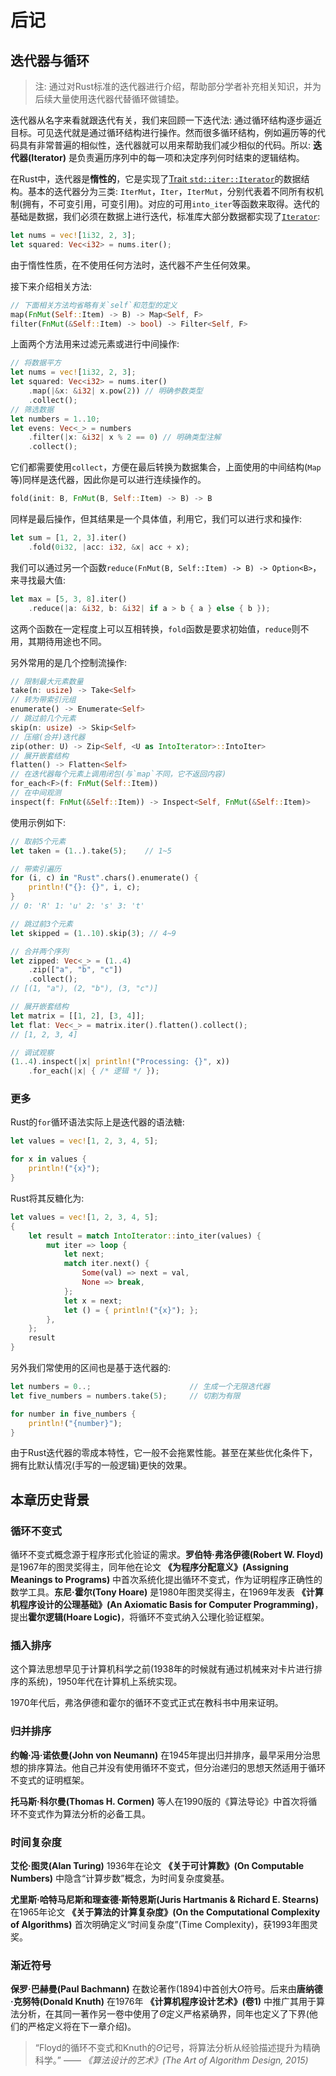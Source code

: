 # 后记

## 迭代器与循环
> 注: 通过对Rust标准的迭代器进行介绍，帮助部分学者补充相关知识，并为后续大量使用迭代器代替循环做铺垫。

迭代器从名字来看就跟迭代有关，我们来回顾一下迭代法: 通过循环结构逐步逼近目标。可见迭代就是通过循环结构进行操作。然而很多循环结构，例如遍历等的代码具有非常普遍的相似性，迭代器就可以用来帮助我们减少相似的代码。所以: **迭代器(Iterator)** 是负责遍历序列中的每一项和决定序列何时结束的逻辑结构。

在Rust中，迭代器是**惰性的**，它是实现了[Trait `std::iter::Iterator`](https://www.rustwiki.org.cn/zh-CN/std/iter/trait.Iterator.html)的数据结构。基本的迭代器分为三类: `IterMut`，`Iter`，`IterMut`，分别代表着不同所有权机制(拥有，不可变引用，可变引用)。对应的可用`into_iter`等函数来取得。迭代的基础是数据，我们必须在数据上进行迭代，标准库大部分数据都实现了[`Iterator`](https://www.rustwiki.org.cn/zh-CN/std/iter/trait.Iterator.html):
```rs
let nums = vec![1i32, 2, 3];
let squared: Vec<i32> = nums.iter();
```
由于惰性性质，在不使用任何方法时，迭代器不产生任何效果。

接下来介绍相关方法:
```rs
// 下面相关方法均省略有关`self`和范型的定义
map(FnMut(Self::Item) -> B) -> Map<Self, F>
filter(FnMut(&Self::Item) -> bool) -> Filter<Self, F>
```
上面两个方法用来过滤元素或进行中间操作:
```rust
// 将数据平方
let nums = vec![1i32, 2, 3];
let squared: Vec<i32> = nums.iter()
    .map(|&x: &i32| x.pow(2)) // 明确参数类型
    .collect();
// 筛选数据
let numbers = 1..10;
let evens: Vec<_> = numbers
    .filter(|x: &i32| x % 2 == 0) // 明确类型注解
    .collect();
```
它们都需要使用`collect`，方便在最后转换为数据集合，上面使用的中间结构(`Map`等)同样是迭代器，因此你是可以进行连续操作的。
```rs
fold(init: B, FnMut(B, Self::Item) -> B) -> B
```
同样是最后操作，但其结果是一个具体值，利用它，我们可以进行求和操作:
```rust
let sum = [1, 2, 3].iter()
    .fold(0i32, |acc: i32, &x| acc + x);
```
我们可以通过另一个函数`reduce(FnMut(B, Self::Item) -> B) -> Option<B>`，来寻找最大值:
```rust
let max = [5, 3, 8].iter()
    .reduce(|a: &i32, b: &i32| if a > b { a } else { b });
```
这两个函数在一定程度上可以互相转换，`fold`函数是要求初始值，`reduce`则不用，其期待用途也不同。

另外常用的是几个控制流操作:
```rs
// 限制最大元素数量
take(n: usize) -> Take<Self>
// 转为带索引元组
enumerate() -> Enumerate<Self>
// 跳过前几个元素
skip(n: usize) -> Skip<Self>
// 压缩(合并)迭代器
zip(other: U) -> Zip<Self, <U as IntoIterator>::IntoIter>
// 展开嵌套结构
flatten() -> Flatten<Self>
// 在迭代器每个元素上调用闭包(与`map`不同，它不返回内容)
for_each<F>(f: FnMut(Self::Item))
// 在中间观测
inspect(f: FnMut(&Self::Item)) -> Inspect<Self, FnMut(&Self::Item)>
```
使用示例如下:
```rust
// 取前5个元素
let taken = (1..).take(5);    // 1~5

// 带索引遍历
for (i, c) in "Rust".chars().enumerate() {
    println!("{}: {}", i, c);
}
// 0: 'R' 1: 'u' 2: 's' 3: 't'

// 跳过前3个元素
let skipped = (1..10).skip(3); // 4~9

// 合并两个序列
let zipped: Vec<_> = (1..4)
    .zip(["a", "b", "c"])
    .collect();
// [(1, "a"), (2, "b"), (3, "c")]

// 展开嵌套结构
let matrix = [[1, 2], [3, 4]];
let flat: Vec<_> = matrix.iter().flatten().collect();
// [1, 2, 3, 4]

// 调试观察
(1..4).inspect(|x| println!("Processing: {}", x))
    .for_each(|x| { /* 逻辑 */ });
```
### 更多
Rust的`for`循环语法实际上是迭代器的语法糖:
```rust
let values = vec![1, 2, 3, 4, 5];

for x in values {
    println!("{x}");
}
```
Rust将其反糖化为:
```rust
let values = vec![1, 2, 3, 4, 5];
{
    let result = match IntoIterator::into_iter(values) {
        mut iter => loop {
            let next;
            match iter.next() {
                Some(val) => next = val,
                None => break,
            };
            let x = next;
            let () = { println!("{x}"); };
        },
    };
    result
}
```
另外我们常使用的区间也是基于迭代器的:
```rust
let numbers = 0..;                      // 生成一个无限迭代器
let five_numbers = numbers.take(5);     // 切割为有限

for number in five_numbers {
    println!("{number}");
}
```
由于Rust迭代器的零成本特性，它一般不会拖累性能。甚至在某些优化条件下，拥有比默认情况(手写的一般逻辑)更快的效果。

## 本章历史背景
### 循环不变式
循环不变式概念源于程序形式化验证的需求。**罗伯特·弗洛伊德(Robert W. Floyd)** 是1967年的图灵奖得主，同年他在论文 **《为程序分配意义》(Assigning Meanings to Programs)** 中首次系统化提出循环不变式，作为证明程序正确性的数学工具。**东尼·霍尔(Tony Hoare)** 是1980年图灵奖得主，在1969年发表 **《计算机程序设计的公理基础》(An Axiomatic Basis for Computer Programming)**，提出**霍尔逻辑(Hoare Logic)**，将循环不变式纳入公理化验证框架。

### 插入排序
这个算法思想早见于计算机科学之前(1938年的时候就有通过机械来对卡片进行排序的系统)，1950年代在计算机上系统实现。

1970年代后，弗洛伊德和霍尔的循环不变式正式在教科书中用来证明。

### 归并排序
**约翰·冯·诺依曼(John von Neumann)** 在1945年提出归并排序，最早采用分治思想的排序算法。他自己并没有使用循环不变式，但分治递归的思想天然适用于循环不变式的证明框架。

**托马斯·科尔曼(Thomas H. Cormen)** 等人在1990版的《算法导论》中首次将循环不变式作为算法分析的必备工具。

### 时间复杂度
**艾伦·图灵(Alan Turing)** 1936年在论文 **《关于可计算数》(On Computable Numbers)** 中隐含“计算步数”概念，为时间复杂度奠基。

**尤里斯·哈特马尼斯和理查德·斯特恩斯(Juris Hartmanis & Richard E. Stearns)** 在1965年论文 **《关于算法的计算复杂度》(On the Computational Complexity of Algorithms)** 首次明确定义“时间复杂度”(Time Complexity)，获1993年图灵奖。

### 渐近符号
**保罗·巴赫曼(Paul Bachmann)** 在数论著作(1894)中首创大$O$符号。后来由**唐纳德·克努特(Donald Knuth)** 在1976年 **《计算机程序设计艺术》(卷1)** 中推广其用于算法分析，在其同一著作另一卷中使用了$\Theta$定义严格紧确界，同年也定义了下界(他们的严格定义将在下一章介绍)。

> “Floyd的循环不变式和Knuth的$\Theta$记号，将算法分析从经验描述提升为精确科学。”
—— *《算法设计的艺术》(The Art of Algorithm Design, 2015)*
